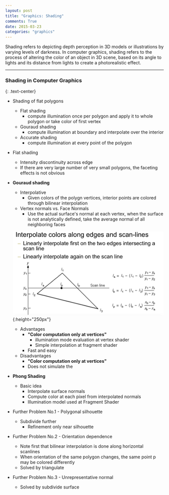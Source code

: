 ```yaml
---
layout: post
title: "Graphics: Shading"
comments: True
date: 2015-03-23
categories: "graphics"
---
```

Shading refers to depicting depth perception in 3D models or illustrations by varying levels of darkness. In computer graphics, shading refers to the process of altering the color of an object in 3D scene, based on its angle to lights and its distance from lights to create a photorealistic effect.

<!--more-->

<hr class="soft"/>

### Shading in Computer Graphics
{: .text-center}

* Shading of flat polygons
  * Flat shading
    * compute illumination once per polygon and apply it to whole polygon or take color of first vertex
  * Gouraud shading
    * compute illumination at boundary and interpolate over the interior
  * Accurate shading
    * compute illumination at every point of the polygon
* Flat shading
  * Intensity discontinuity across edge
  * If there are very large number of very small polygons, the faceting effects is not obvious
* __Gouraud shading__
  * Interpolative
    * Given colors of the polygn vertices, interior points are colored through bilinear interpolation
  * Vertex normals vs. Face Normals
    * Use the actual surface's normal at each vertex, when the surface is not analytically defined, take the average normal of all neighboring faces

  ![alt "color interpolation"](/images/posts/2015-03-23-color-interpolation.png){:height="250px"}

  * Advantages
    * __"Color computation only at vertices"__
      * illumination mode evaluation at vertex shader
      * Simple interpolation at fragment shader
    * Fast and easy
  * Disadvantages
    * __"Color computation only at vertices"__
    * Does not simulate the
* __Phong Shading__
  * Basic idea
    * Interpolate surface normals
    * Compute color at each pixel from interpolated normals
    * Illumination model used at Fragment Shader
* Further Problem No.1 - Polygonal silhouette
  * Subdivide further
    * Refinement only near silhouette
* Further Problem No.2 - Orientation dependence
  * Note first that bilinear interpolation is done along horizontal scanlines
  * When orientation of the same polygon changes, the same point p may be colored differently
  * Solved by triangulate
* Further Problem No.3 - Unrepresentative normal
  * Solved by subdivide surface
